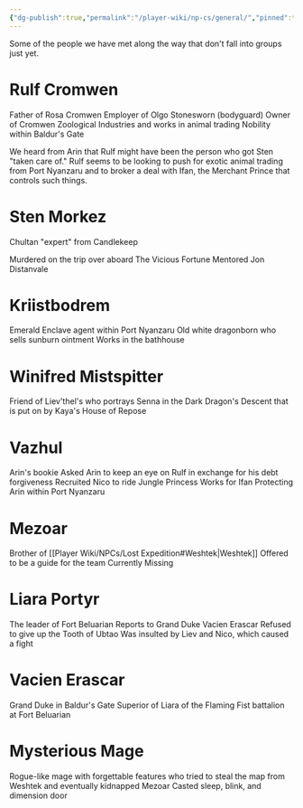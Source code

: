 ```yaml
---
{"dg-publish":true,"permalink":"/player-wiki/np-cs/general/","pinned":true,"dgShowToc":true}
---
```


Some of the people we have met along the way that don't fall into groups just yet.

# Rulf Cromwen

Father of Rosa Cromwen
Employer of Olgo Stonesworn (bodyguard)
Owner of Cromwen Zoological Industries and works in animal trading
Nobility within Baldur's Gate

We heard from Arin that Rulf might have been the person who got Sten "taken care of." Rulf seems to be looking to push for exotic animal trading from Port Nyanzaru and to broker a deal with Ifan, the Merchant Prince that controls such things.

# Sten Morkez

Chultan "expert" from Candlekeep

Murdered on the trip over aboard The Vicious Fortune
Mentored Jon Distanvale

# Kriistbodrem

Emerald Enclave agent within Port Nyanzaru
Old white dragonborn who sells sunburn ointment
Works in the bathhouse

# Winifred Mistspitter

Friend of Liev'thel's who portrays Senna in the Dark Dragon's Descent that is put on by Kaya's House of Repose

# Vazhul

Arin's bookie
Asked Arin to keep an eye on Rulf in exchange for his debt forgiveness
Recruited Nico to ride Jungle Princess
Works for Ifan
Protecting Arin within Port Nyanzaru

# Mezoar

Brother of [[Player Wiki/NPCs/Lost Expedition#Weshtek\|Weshtek]]
Offered to be a guide for the team
Currently Missing

# Liara Portyr

The leader of Fort Beluarian
Reports to Grand Duke Vacien Erascar
Refused to give up the Tooth of Ubtao
Was insulted by Liev and Nico, which caused a fight

# Vacien Erascar

Grand Duke in Baldur's Gate
Superior of Liara of the Flaming Fist battalion at Fort Beluarian

# Mysterious Mage

Rogue-like mage with forgettable features who tried to steal the map from Weshtek and eventually kidnapped Mezoar
Casted sleep, blink, and dimension door